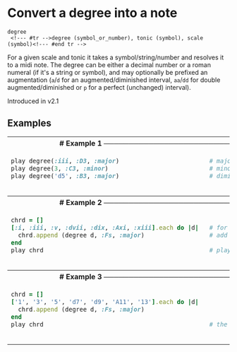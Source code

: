 # Convert a degree into a note

```
degree 
 <!--- #tr -->degree (symbol_or_number), tonic (symbol), scale (symbol)<!--- #end tr -->
```


For a given scale and tonic it takes a symbol/string/number and resolves it to a midi note. The degree can be either a decimal number or a roman numeral (if it's a string or symbol), and may optionally be prefixed an augmentation (`a`/`d` for an augmented/diminished interval, `aa`/`dd` for double augmented/diminished or `p` for a perfect (unchanged) interval).

Introduced in v2.1

## Examples

<table class="examples">
<tr>
<th colspan="2" class="even head"># Example 1 ──────────────────────────────────────────────────────</th>
</tr>
<tr>
<td class="even">

```ruby
play degree(:iii, :D3, :major)
play degree(3, :C3, :minor)
play degree('d5', :B3, :major)



```

</td>
<td class="even">

<!--- #tr -->
```ruby
# major third up from :D3
# minor third up from :C3
# diminished fifth up from :B3



```
<!--- #end tr -->

</td>
</tr>
<tr>
<th colspan="2" class="odd head"># Example 2 ──────────────────────────────────────────────────────</th>
</tr>
<tr>
<td class="odd">

```ruby
chrd = []
[:i, :iii, :v, :dvii, :dix, :Axi, :xiii].each do |d| 
  chrd.append (degree d, :Fs, :major) 
end
play chrd 



```

</td>
<td class="odd">

<!--- #tr -->
```ruby
 
# for each degree in the chord
# add the corresponding note
 
# play an F# 13+11-9 chord, using roman numeral symbols



```
<!--- #end tr -->

</td>
</tr>
<tr>
<th colspan="2" class="even head"># Example 3 ──────────────────────────────────────────────────────</th>
</tr>
<tr>
<td class="even">

```ruby
chrd = []
['1', '3', '5', 'd7', 'd9', 'A11', '13'].each do |d|
  chrd.append (degree d, :Fs, :major)
end
play chrd 



```

</td>
<td class="even">

<!--- #tr -->
```ruby
 
 
 
 
# the same chord as above, but using decimal number strings



```
<!--- #end tr -->

</td>
</tr>
</table>

